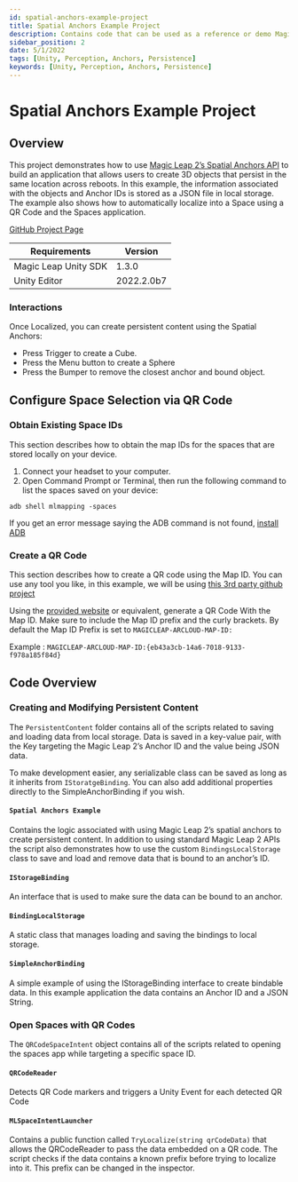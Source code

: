 ```yaml
---
id: spatial-anchors-example-project
title: Spatial Anchors Example Project
description: Contains code that can be used as a reference or demo Magic Leap 2's Spatial Anchors functionality.
sidebar_position: 2
date: 5/1/2022
tags: [Unity, Perception, Anchors, Persistence]
keywords: [Unity, Perception, Anchors, Persistence]
---
```


# Spatial Anchors Example Project

## Overview

This project demonstrates how to use [Magic Leap 2’s Spatial Anchors API](https://developer-docs.magicleap.cloud/docs/guides/unity/perception/anchors/spatial-anchors-overview) to build an application that allows users to create 3D objects that persist in the same location across reboots. In this example, the information associated with the objects and Anchor IDs is stored as a JSON file in local storage. The example also shows how to automatically localize into a Space using a QR Code and the Spaces application.

[GitHub Project Page](https://github.com/magicleap/SpatialAnchorsExample)


| Requirements| Version|
|--| --|
|Magic Leap Unity SDK | 1.3.0 |
|Unity Editor| 2022.2.0b7 |

### Interactions

Once Localized, you can create persistent content using the Spatial Anchors:

- Press Trigger to create a Cube.
- Press the Menu button to create a Sphere
- Press the Bumper to remove the closest anchor and bound object.

## Configure Space Selection via QR Code

### Obtain Existing Space IDs

This section describes how to obtain the map IDs for the spaces that are stored locally on your device.

1. Connect your headset to your computer.
2. Open Command Prompt or Terminal, then run the following command to list the spaces saved on your device:

```shell
adb shell mlmapping -spaces
```

If you get an error message saying the ADB command is not found, [install ADB](https://developer-docs.magicleap.cloud/docs/guides/developer-tools/android-debug-bridge/adb-setup)

### Create a QR Code

This section describes how to create a QR code using the Map ID. You can use any tool you like, in this example, we will be using [this 3rd party github project](https://www.nayuki.io/page/qr-code-generator-library)

Using the [provided website](https://www.nayuki.io/page/qr-code-generator-library) or equivalent, generate a QR Code With the Map ID. Make sure to include the Map ID prefix and the curly brackets. By default the Map ID Prefix is set to `MAGICLEAP-ARCLOUD-MAP-ID:`

Example : `MAGICLEAP-ARCLOUD-MAP-ID:{eb43a3cb-14a6-7018-9133-f978a185f84d}`

## Code Overview

### Creating and Modifying Persistent Content

The `PersistentContent` folder contains all of the scripts related to saving and loading data from local storage. Data is saved in a key-value pair, with the Key targeting the Magic Leap 2’s Anchor ID and the value being JSON data.

To make development easier, any serializable class can be saved as long as it inherits from `IStoratgeBinding`. You can also add additional properties directly to the SimpleAnchorBinding if you wish.

#### `Spatial Anchors Example`

Contains the logic associated with using Magic Leap 2’s spatial anchors to create persistent content. In addition to using standard Magic Leap 2 APIs the script also demonstrates how to use the custom `BindingsLocalStorage` class to save and load and remove data that is bound to an anchor’s ID.

#### `IStorageBinding`

An interface that is used to make sure the data can be bound to an anchor.

#### `BindingLocalStorage`

A static class that manages loading and saving the bindings to local storage.

#### `SimpleAnchorBinding`

A simple example of using the IStorageBinding interface to create bindable data. In this example application the data contains an Anchor ID and a JSON String.

### Open Spaces with QR Codes

The `QRCodeSpaceIntent` object contains all of the scripts related to opening the spaces app while targeting a specific space ID.

#### `QRCodeReader`

Detects QR Code markers and triggers a Unity Event for each detected QR Code

#### `MLSpaceIntentLauncher`

Contains a public function called `TryLocalize(string qrCodeData)` that allows the QRCodeReader to pass the data embedded on a QR code. The script checks if the data contains a known prefix before trying to localize into it. This prefix can be changed in the inspector.
